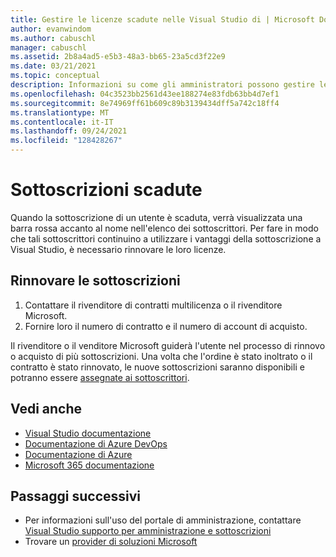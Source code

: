 ```yaml
---
title: Gestire le licenze scadute nelle Visual Studio di | Microsoft Docs
author: evanwindom
ms.author: cabuschl
manager: cabuschl
ms.assetid: 2b8a4ad5-e5b3-48a3-bb65-23a5cd3f22e9
ms.date: 03/21/2021
ms.topic: conceptual
description: Informazioni su come gli amministratori possono gestire le sottoscrizioni Visual Studio scadute
ms.openlocfilehash: 04c3523bb2561d43ee188274e83fdb63bb4d7ef1
ms.sourcegitcommit: 8e74969ff61b609c89b3139434dff5a742c18ff4
ms.translationtype: MT
ms.contentlocale: it-IT
ms.lasthandoff: 09/24/2021
ms.locfileid: "128428267"
---
```

# <a name="expired-subscriptions"></a>Sottoscrizioni scadute
Quando la sottoscrizione di un utente è scaduta, verrà visualizzata una barra rossa accanto al nome nell'elenco dei sottoscrittori. Per fare in modo che tali sottoscrittori continuino a utilizzare i vantaggi della sottoscrizione a Visual Studio, è necessario rinnovare le loro licenze.

## <a name="renew-subscriptions"></a>Rinnovare le sottoscrizioni
1. Contattare il rivenditore di contratti multilicenza o il rivenditore Microsoft.
2. Fornire loro il numero di contratto e il numero di account di acquisto. 

Il rivenditore o il venditore Microsoft guiderà l'utente nel processo di rinnovo o acquisto di più sottoscrizioni. Una volta che l'ordine è stato inoltrato o il contratto è stato rinnovato, le nuove sottoscrizioni saranno disponibili e potranno essere [assegnate ai sottoscrittori](assign-license.md).

## <a name="see-also"></a>Vedi anche
- [Visual Studio documentazione](/visualstudio/)
- [Documentazione di Azure DevOps](/azure/devops/)
- [Documentazione di Azure](/azure/)
- [Microsoft 365 documentazione](/microsoft-365/)

## <a name="next-steps"></a>Passaggi successivi
- Per informazioni sull'uso del portale di amministrazione, contattare [Visual Studio supporto per amministrazione e sottoscrizioni](https://aka.ms/vsadminhelp)
- Trovare un [provider di soluzioni Microsoft](https://www.microsoft.com/solution-providers/home)